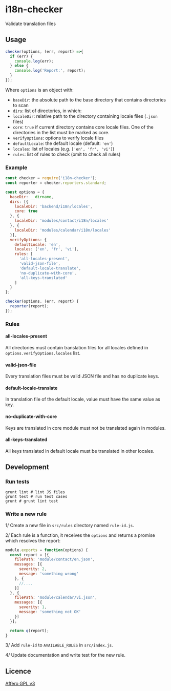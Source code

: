 # i18n-checker

Validate translation files

## Usage

```javascript
checker(options, (err, report) =>{
  if (err) {
    console.log(err);
  } else {
    console.log('Report:', report);
  }
});
```

Where `options` is an object with:
- `baseDir`: the absolute path to the base directory that contains directories to scan
- `dirs`: list of directories, in which:
 - `localeDir`: relative path to the directory containing locale files (`.json` files)
 - `core`: `true` if current directory contains core locale files. One of the
 directories in the list must be marked as core.
- `verifyOptions`: options to verify locale files
 - `defaultLocale`: the default locale (default: `'en'`)
 - `locales`: list of locales (e.g. `['en', 'fr', 'vi']`)
 - `rules`: list of rules to check (omit to check all rules)

### Example

```javascript
const checker = require('i18n-checker');
const reporter = checker.reporters.standard;

const options = {
  baseDir: __dirname,
  dirs: [{
    localeDir: 'backend/i18n/locales',
    core: true
  }, {
    localeDir: 'modules/contact/i18n/locales'
  }, {
    localeDir: 'modules/calendar/i18n/locales'
  }],
  verifyOptions: {
    defaultLocale: 'en',
    locales: ['en', 'fr', 'vi'],
    rules: [
      'all-locales-present',
      'valid-json-file',
      'default-locale-translate',
      'no-duplicate-with-core',
      'all-keys-translated'
    ]
  }
};

checker(options, (err, report) {
  reporter(report);
});
```

### Rules

#### all-locales-present

All directories must contain translation files for all locales defined in
`options.verifyOptions.locales` list.

#### valid-json-file

Every translation files must be valid JSON file and has no duplicate keys.

#### default-locale-translate

In translation file of the default locale, value must have the same value as key.

#### no-duplicate-with-core

Keys are translated in core module must not be translated again in modules.

#### all-keys-translated

All keys translated in default locale must be translated in other locales.

## Development

### Run tests

```
grunt lint # lint JS files
grunt test # run test cases
grunt # grunt lint test
```

### Write a new rule

1/ Create a new file in `src/rules` directory named `rule-id.js`.

2/ Each rule is a function, it receives the `options` and returns a promise
which resolves the report:

```javascript
module.exports = function(options) {
  const report = [{
    filePath: 'module/contact/en.json',
    messages: [{
      severity: 2,
      message: 'something wrong'
    }, {
      //....
    }]
  }, {
    filePath: 'module/calendar/vi.json',
    messages: [{
      severity: 1,
      message: 'something not OK'
    }]
  }];

  return q(report);
}
```
3/ Add `rule-id` to `AVAILABLE_RULES` in `src/index.js`.

4/ Update documentation and write test for the new rule.

## Licence

[Affero GPL v3](http://www.gnu.org/licenses/agpl-3.0.html)
